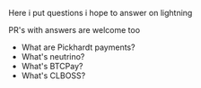 Here i put questions i hope to answer on lightning 

PR's with answers are welcome too

* What are Pickhardt payments?
* What's neutrino?
* What's BTCPay?
* What's CLBOSS?
